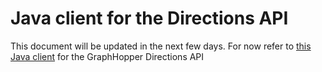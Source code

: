 # Java client for the Directions API

<!-- First step to play with the code is to get this repository:

git clone https://github.com/graphhopper/directions-api-js-client/ -->

This document will be updated in the next few days. For now refer to [this Java client](https://github.com/graphhopper/graphhopper/blob/master/web/src/main/java/com/graphhopper/http/GraphHopperWeb.java) for the GraphHopper Directions API

